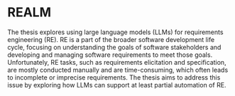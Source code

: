 # REALM

The thesis explores using large language models (LLMs) for requirements engineering (RE). RE is a part of the broader software development life cycle, focusing on understanding the goals of software stakeholders and developing and managing software requirements to meet those goals. Unfortunately, RE tasks, such as requirements elicitation and specification, are mostly conducted manually and are time-consuming, which often leads to incomplete or imprecise requirements. The thesis aims to address this issue by exploring how LLMs can support at least partial automation of RE.
